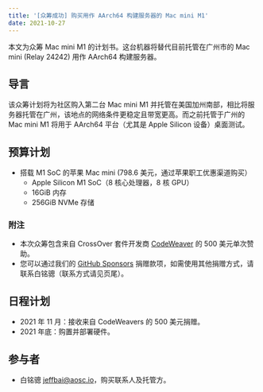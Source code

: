 ```yaml
---
title: '[众筹成功] 购买用作 AArch64 构建服务器的 Mac mini M1'
date: 2021-10-27
---
```


本文为众筹 Mac mini M1 的计划书。这台机器将替代目前托管在广州市的 Mac mini (Relay 24242) 用作 AArch64 构建服务器。

## 导言

该众筹计划将为社区购入第二台 Mac mini M1 并托管在美国加州南部，相比将服务器托管在广州，该地点的网络条件更稳定且带宽更高。而之前托管于广州的 Mac mini M1 将用于 AArch64 平台（尤其是 Apple Silicon 设备）桌面测试。

## 预算计划

+ 搭载 M1 SoC 的苹果 Mac mini (798.6 美元，通过苹果职工优惠渠道购买）
    - Apple Silicon M1 SoC（8 核心处理器，8 核 GPU）
    - 16GiB 内存
    - 256GiB NVMe 存储

### 附注

- 本次众筹包含来自 CrossOver 套件开发商 [CodeWeaver](https://www.codeweavers.com/) 的 500 美元单次赞助。
- 您可以通过我们的 [GitHub Sponsors](https://github.com/sponsors/AOSC-Dev) 捐赠款项，如需使用其他捐赠方式，请联系白铭骢（联系方式请见页尾）。

## 日程计划

- 2021 年 11 月：接收来自 CodeWeavers 的 500 美元捐赠。
- 2021 年底：购置并部署硬件。

## 参与者

- 白铭骢 <jeffbai@aosc.io>，购买联系人及托管方。
